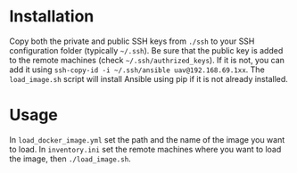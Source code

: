 # Installation
Copy both the private and public SSH keys from `./ssh` to your SSH configuration folder (typically `~/.ssh`).
Be sure that the public key is added to the remote machines (check `~/.ssh/authrized_keys`). If it is not, you can add it using `ssh-copy-id -i ~/.ssh/ansible uav@192.168.69.1xx`.
The `load_image.sh` script will install Ansible using pip if it is not already installed.

# Usage
In `load_docker_image.yml` set the path and the name of the image you want to load.
In `inventory.ini` set the remote machines where you want to load the image, then `./load_image.sh`.


